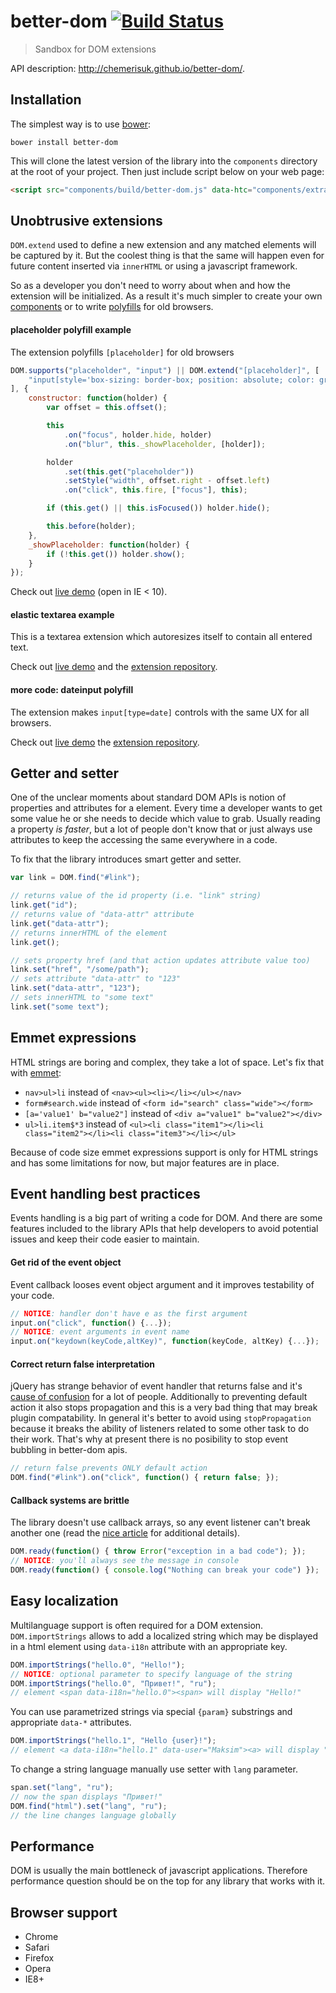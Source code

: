 better-dom [![Build Status](https://api.travis-ci.org/chemerisuk/better-dom.png?branch=master)](http://travis-ci.org/chemerisuk/better-dom)
==========
> Sandbox for DOM extensions

API description: http://chemerisuk.github.io/better-dom/.

## Installation
The simplest way is to use [bower](http://bower.io/):

    bower install better-dom

This will clone the latest version of the library into the `components` directory at the root of your project. Then just include script below on your web page:

```html
<script src="components/build/better-dom.js" data-htc="components/extra/better-dom.htc"></script>
```

## Unobtrusive extensions
`DOM.extend` used to define a new extension and any matched elements will be captured by it. But the coolest thing is that the same will happen even for future content inserted via `innerHTML` or using a javascript framework.

So as a developer you don't need to worry about when and how the extension will be initialized. As a result it's much simpler to create your own [components](#elastic-textarea-example) or to write [polyfills](#placeholder-polyfill-example) for old browsers.

#### placeholder polyfill example
The extension polyfills `[placeholder]` for old browsers
```js
DOM.supports("placeholder", "input") || DOM.extend("[placeholder]", [
    "input[style='box-sizing: border-box; position: absolute; color: graytext; background: none no-repeat 0 0; border-color: transparent']"
], {
    constructor: function(holder) {
        var offset = this.offset();

        this
            .on("focus", holder.hide, holder)
            .on("blur", this._showPlaceholder, [holder]);

        holder
            .set(this.get("placeholder"))
            .setStyle("width", offset.right - offset.left)
            .on("click", this.fire, ["focus"], this);

        if (this.get() || this.isFocused()) holder.hide();

        this.before(holder);
    },
    _showPlaceholder: function(holder) {
        if (!this.get()) holder.show();
    }
});
```
Check out [live demo](http://chemerisuk.github.io/better-placeholder-polyfill/) (open in IE < 10).

#### elastic textarea example
This is a textarea extension which autoresizes itself to contain all entered text.

Check out [live demo](http://chemerisuk.github.io/better-elastic-textarea/) and the [extension repository](https://github.com/chemerisuk/better-elastic-textarea).

#### more code: dateinput polyfill
The extension makes `input[type=date]` controls with the same UX for all browsers.

Check out [live demo](http://chemerisuk.github.io/better-dateinput-polyfill) the [extension repository](https://github.com/chemerisuk/better-dateinput-polyfill).

## Getter and setter
One of the unclear moments about standard DOM APIs is notion of properties and attributes for a element. Every time a developer wants to get some value he or she needs to decide which value to grab. Usually reading a property _is faster_, but a lot of people don't know that or just always use attributes to keep the accessing the same everywhere in a code.

To fix that the library introduces smart getter and setter.

```js
var link = DOM.find("#link");

// returns value of the id property (i.e. "link" string)
link.get("id");
// returns value of "data-attr" attribute
link.get("data-attr");
// returns innerHTML of the element
link.get();

// sets property href (and that action updates attribute value too)
link.set("href", "/some/path");
// sets attribute "data-attr" to "123"
link.set("data-attr", "123");
// sets innerHTML to "some text"
link.set("some text");
```

## Emmet expressions
HTML strings are boring and complex, they take a lot of space. Let's fix that with [emmet](http://emmet.io/):

* `nav>ul>li` instead of `<nav><ul><li></li></ul></nav>`
* `form#search.wide` instead of `<form id="search" class="wide"></form>`
* `[a='value1' b="value2"]` instead of `<div a="value1" b="value2"></div>`
* `ul>li.item$*3` instead of `<ul><li class="item1"></li><li class="item2"></li><li class="item3"></li></ul>`

Because of code size emmet expressions support is only for HTML strings and has some limitations for now, but major features are in place.

## Event handling best practices
Events handling is a big part of writing a code for DOM. And there are some features included to the library APIs that help developers to avoid potential issues and keep their code easier to maintain.

#### Get rid of the event object
Event callback looses event object argument and it improves testability of your code.

```js
// NOTICE: handler don't have e as the first argument
input.on("click", function() {...});
// NOTICE: event arguments in event name
input.on("keydown(keyCode,altKey)", function(keyCode, altKey) {...});
```

#### Correct return false interpretation
jQuery has strange behavior of event handler that returns false and it's [cause of confusion](http://fuelyourcoding.com/jquery-events-stop-misusing-return-false/) for a lot of people. Additionally to preventing default action it also stops propagation and this is a very bad thing that may break plugin compatability. In general it's better to avoid using `stopPropagation` because it breaks the ability of listeners related to some other task to do their work. That's why at present there is no posibility to stop event bubbling in better-dom apis.

```js
// return false prevents ONLY default action
DOM.find("#link").on("click", function() { return false; });
```

#### Callback systems are brittle
The library doesn't use callback arrays, so any event listener can't break another one (read the [nice article](http://dean.edwards.name/weblog/2009/03/callbacks-vs-events/) for additional details).

```js
DOM.ready(function() { throw Error("exception in a bad code"); });
// NOTICE: you'll always see the message in console
DOM.ready(function() { console.log("Nothing can break your code") });
```
## Easy localization
Multilanguage support is often required for a DOM extension. `DOM.importStrings` allows to add a localized string which may be displayed in a html element using `data-i18n` attribute with an appropriate key.

```js
DOM.importStrings("hello.0", "Hello!");
// NOTICE: optional parameter to specify language of the string
DOM.importStrings("hello.0", "Привет!", "ru");
// element <span data-i18n="hello.0"><span> will display "Hello!"
```
You can use parametrized strings via special `{param}` substrings and appropriate `data-*` attributes.

```js
DOM.importStrings("hello.1", "Hello {user}!");
// element <a data-i18n="hello.1" data-user="Maksim"><a> will display "Hello Maksim!"
```
To change a string language manually use setter with `lang` parameter.

```js
span.set("lang", "ru");
// now the span displays "Привет!"
DOM.find("html").set("lang", "ru");
// the line changes language globally
```

## Performance
DOM is usually the main bottleneck of javascript applications. Therefore performance question should be on the top for any library that works with it.

## Browser support
* Chrome
* Safari
* Firefox
* Opera
* IE8+
